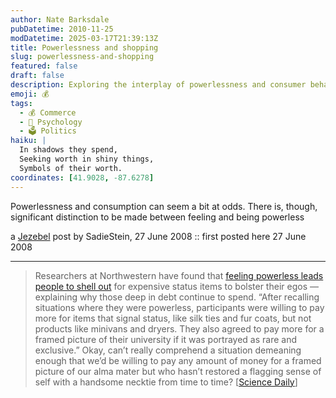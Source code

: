 ```yaml
---
author: Nate Barksdale
pubDatetime: 2010-11-25
modDatetime: 2025-03-17T21:39:13Z
title: Powerlessness and shopping
slug: powerlessness-and-shopping
featured: false
draft: false
description: Exploring the interplay of powerlessness and consumer behavior, this post discusses how feelings of inadequacy can drive excessive spending on status symbols.
emoji: 💰
tags:
  - 💰 Commerce
  - 🧠 Psychology
  - 🗳️ Politics
haiku: |
  In shadows they spend,  
  Seeking worth in shiny things,  
  Symbols of their worth.
coordinates: [41.9028, -87.6278]
---
```


Powerlessness and consumption can seem a bit at odds. There is, though, significant distinction to be made between feeling and being powerless

a [Jezebel](https://www.google.com/search?q=%22Jezebel%22%20feeds.gawker.com) post by SadieStein, 27 June 2008 :: first posted here 27 June 2008

---

> Researchers at Northwestern have found that [feeling powerless leads people to shell out](http://web.archive.org/web/20240108133536/https://www.sciencedaily.com/releases/2008/06/080625193859.htm) for expensive status items to bolster their egos — explaining why those deep in debt continue to spend. “After recalling situations where they were powerless, participants were willing to pay more for items that signal status, like silk ties and fur coats, but not products like minivans and dryers. They also agreed to pay more for a framed picture of their university if it was portrayed as rare and exclusive.” Okay, can’t really comprehend a situation demeaning enough that we’d be willing to pay any amount of money for a framed picture of our alma mater but who hasn’t restored a flagging sense of self with a handsome necktie from time to time? [[Science Daily](http://web.archive.org/web/20240108133536/https://www.sciencedaily.com/releases/2008/06/080625193859.htm)]
